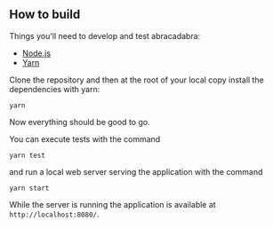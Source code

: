 How to build
------------

Things you'll need to develop and test abracadabra:

* [Node.js](https://nodejs.org/en/download/)
* [Yarn](https://yarnpkg.com/en/docs/install)

Clone the repository and then at the root of your local copy install the dependencies with yarn:

	yarn

Now everything should be good to go.

You can execute tests with the command

	yarn test

and run a local web server serving the application with the command

	yarn start

While the server is running the application is available at `http://localhost:8080/`.
